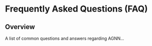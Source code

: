 # Frequently Asked Questions (FAQ)

## Overview

A list of common questions and answers regarding AGNN...